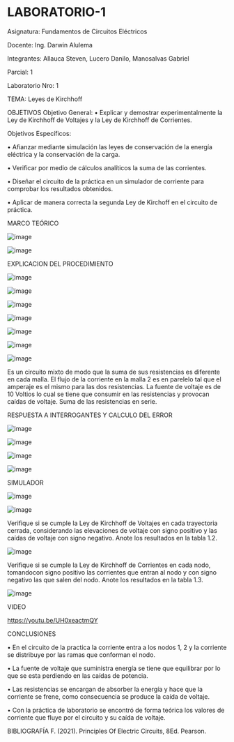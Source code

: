 # LABORATORIO-1

Asignatura: Fundamentos de Circuitos Eléctricos

Docente: Ing. Darwin Alulema

Integrantes: Allauca Steven, Lucero Danilo, Manosalvas Gabriel

Parcial: 1

Laboratorio Nro: 1

TEMA: Leyes de Kirchhoff

OBJETIVOS Objetivo General:
• Explicar y demostrar experimentalmente la Ley de Kirchhoff de Voltajes y la Ley de Kirchhoff de Corrientes.

Objetivos Específicos:

• Afianzar mediante simulación las leyes de conservación de la energía eléctrica y la conservación de la carga.

• Verificar por medio de cálculos analíticos la suma de las corrientes.

• Diseñar el circuito de la práctica en un simulador de corriente para comprobar los resultados obtenidos.

• Aplicar de manera correcta la segunda Ley de Kirchoff en el circuito de práctica.


MARCO TEÓRICO 


![image](https://user-images.githubusercontent.com/93210648/141497089-241ee814-cc5a-498d-a38f-d3b22b9956bb.png)

![image](https://user-images.githubusercontent.com/93210648/141497203-8de32028-72de-428d-8b3d-7a70d3c63abf.png)



EXPLICACION DEL PROCEDIMIENTO

![image](https://user-images.githubusercontent.com/93210648/141503848-5efd4c31-7501-4a16-8929-873396a86fc7.png)

![image](https://user-images.githubusercontent.com/93210648/141503938-a79c1f10-2522-4a1c-81af-427e3ce860a4.png)

![image](https://user-images.githubusercontent.com/93210648/141503996-22da1db2-6ba8-4bea-976b-c743ef1f9a5a.png)

![image](https://user-images.githubusercontent.com/93210648/141504043-1948da85-1f35-4525-9156-716aedab098f.png)

![image](https://user-images.githubusercontent.com/93210648/141504078-1c71e57b-7c59-4a22-b856-92fb83edb9dc.png)

![image](https://user-images.githubusercontent.com/93210648/141504105-f5e1c5ef-224f-4222-b8b5-0d615bfbf447.png)

![image](https://user-images.githubusercontent.com/93210648/141504137-461d3de5-cbd8-4a13-8867-d68fd79fa262.png)



Es un circuito mixto de modo que la suma de sus resistencias es diferente en cada malla. El flujo de la corriente en la malla 2 es en parelelo tal que el amperaje es el mismo para las dos resistencias. La fuente de voltaje es de 10 Voltios lo cual se tiene que consumir en las resistencias y provocan caídas de voltaje. Suma de las resistencias en serie.

RESPUESTA A INTERROGANTES Y CALCULO DEL ERROR

![image](https://user-images.githubusercontent.com/93210648/141497837-cb03b6f0-270b-4352-b762-5968d3477c36.png)

![image](https://user-images.githubusercontent.com/93210648/141497929-e6921da3-006c-4434-8c2d-be0172897a61.png)

![image](https://user-images.githubusercontent.com/93210648/141499742-fb92c80c-fadb-40b6-981b-5a31090b0817.png)

![image](https://user-images.githubusercontent.com/93210648/141499305-af889753-6ee1-4fb9-92e7-d78c1dcde635.png)


SIMULADOR

![image](https://user-images.githubusercontent.com/93210648/141499352-41a3c633-96e7-4b7a-a6c1-de5217a69d65.png)

![image](https://user-images.githubusercontent.com/93210648/141499378-a0fb9acf-478d-4357-b39e-278427eb8844.png)



Verifique si se cumple la Ley de Kirchhoff de Voltajes en cada trayectoria cerrada, considerando las elevaciones de voltaje con signo positivo y las caídas de voltaje con signo negativo. Anote los resultados en la tabla 1.2.

![image](https://user-images.githubusercontent.com/93210648/141499877-20ed1b2f-b436-49d9-83fd-3740b865174b.png)

Verifique si se cumple la Ley de Kirchhoff de Corrientes en cada nodo, tomandocon signo positivo las corrientes que entran al nodo y con signo negativo las que salen del nodo. Anote los resultados en la tabla 1.3.

![image](https://user-images.githubusercontent.com/93210648/141501143-8c8298c8-a6c2-4acc-a883-931fd17d1a29.png)

VIDEO

https://youtu.be/UH0xeactmQY

CONCLUSIONES

• En el circuito de la practica la corriente entra a los nodos 1, 2 y la corriente se distribuye por las ramas que conforman el nodo.

• La fuente de voltaje que suministra energía se tiene que equilibrar por lo que se esta perdiendo en las caídas de potencia.

• Las resistencias se encargan de absorber la energía y hace que la corriente se frene, como consecuencia se produce la caída de voltaje.

• Con la práctica de laboratorio se encontró de forma teórica los valores de corriente que fluye por el circuito y su caída de voltaje.

BIBLIOGRAFÍA
F. (2021). Principles Of Electric Circuits, 8Ed. Pearson.

